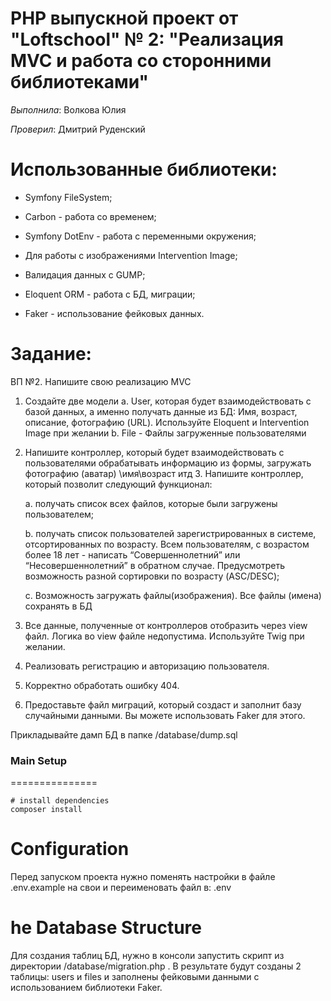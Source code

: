 PHP выпускной проект от "Loftschool" № 2: "Реализация MVC и работа со сторонними библиотеками"
================================================================================

*Выполнила*:  Волкова Юлия

*Проверил*: Дмитрий Руденский

Использованные библиотеки:
===========================

-   Symfony FileSystem;

-   Carbon - работа со временем;

-   Symfony DotEnv - работа с переменными окружения;

-   Для работы с изображениями Intervention Image;

-   Валидация данных с GUMP;

-   Eloquent ORM - работа с БД, миграции;

-   Faker - использование фейковых данных.


Задание:
========

ВП №2. Напишите свою реализацию MVC 
 
1. Создайте две модели a. User, которая будет взаимодействовать с базой данных, а именно
   получать данные из БД: Имя, возраст, описание, фотографию (URL).
   Используйте Eloquent и Intervention Image при желании 
   b. File - Файлы загруженные пользователями

2. Напишите контроллер, который будет взаимодействовать с пользователями
   обрабатывать информацию из формы, загружать фотографию (аватар)
   \имя\возраст итд 3. Напишите контроллер, который позволит следующий функционал:
    
    a. получать список всех файлов, которые были загружены пользователем;
     
    b. получать список пользователей зарегистрированных в системе,
       отсортированных по возрасту. Всем пользователям, с возрастом более
       18 лет - написать “Совершеннолетний” или “Несовершеннолетний” в обратном случае.
       Предусмотреть возможность разной сортировки по возрасту (ASC/DESC);
       
    c. Возможность загружать файлы(изображения). Все файлы (имена) сохранять в БД
     
4. Все данные, полученные от контроллеров отобразить через view файл. Логика во view файле недопустима.
   Используйте Twig при желании.

5. Реализовать регистрацию и авторизацию пользователя.
 
6. Корректно обработать ошибку 404.

7. Предоставьте файл миграций, который создаст и заполнит базу случайными данными.
   Вы можете использовать Faker для этого.
 
Прикладывайте дамп БД в папке /database/dump.sql 

### Main Setup
===============

``` console
# install dependencies
composer install
```

Configuration
=============

Перед запуском проекта нужно поменять настройки в файле .env.example на свои и переименовать файл
в: .env


he Database Structure
======================

Для создания таблиц БД, нужно в консоли запустить скрипт из директории
/database/migration.php . В результате будут созданы 2 таблицы: users и files и 
заполнены фейковыми данными с использованием библиотеки Faker.

